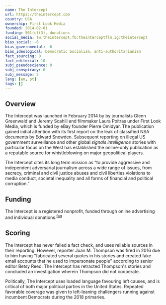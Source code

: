 ```yaml
---
name: The Intercept
url: https://theintercept.com
country: USA
ownership: First Look Media
founded: 2014-02-01
funding: 501(c)(3), donations
social_media: tw:theintercept,fb:theinterceptflm,ig:theintercept
bias_social: -6
bias_governmental: -6
bias_ideological: Democratic Socialism, anti-authoritarianism
fact_sourcing: 8
fact_editorial: 10
subj_pseudoscience: 0
subj_conspiracy: 0
subj_message: 5
lang: [en, pt]
tags: []
---
```


## Overview
The Intercept was launched in February 2014 by by journalists Glenn Greenwald and Jeremy Scahill and filmmaker Laura Poitras under First Look Media, which is funded by eBay founder Pierre Omidyar. The publication gained initial attention with its first report on the leak of classified NSA documents by Edward Snowden.
Subsequent reporting on illegal US government surveillance and other global _signals intelligence_ stories with particular focus on the West has established the online-only publication as a reputable source for whistleblowing on major geopolitical players.

The Intercept cites its long term mission as “to provide aggressive and independent adversarial journalism across a wide range of issues, from secrecy, criminal and civil justice abuses and civil liberties violations to media conduct, societal inequality and all forms of financial and political corruption.”

## Funding
The Intercept is a registered nonprofit, funded through online advertising and individual donations.<sup>[faq](https://theintercept.com/donor-faq/)</sup>

## Scoring
The Intercept has never failed a fact check, and uses reliable sources in their reporting. However, reporter Juan M. Thompson was fired in 2016 due to him having "fabricated several quotes in his stories and created fake email accounts that he used to impersonate people" according to senior editor Betsy Reed. The Intercept has retracted Thompson's stories and concluded an investigation wherein Thompson did not cooperate.

Politically, The Intercept uses loaded language favouring left causes, and is critical of both major political parties in the United States. Repeated favorable coverage was given to left-leaning challengers running against incumbent Democrats during the 2018 primaries.

